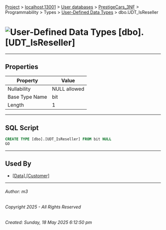 #### 

[Project](../../../../../../index.md) > [localhost,13001](../../../../../index.md) > [User databases](../../../../index.md) > [PrestigeCars_3NF](../../../index.md) > Programmability > Types > [User-Defined Data Types](User-Defined_Data_Types.md) > dbo.UDT_IsReseller

# ![User-Defined Data Types](../../../../../../Images/UserDefinedDataType32.png) [dbo].[UDT_IsReseller]

---

## <a name="#properties"></a>Properties

| Property | Value |
|---|---|
| Nullability | NULL allowed |
| Base Type Name | bit |
| Length | 1 |


---

## <a name="#sqlscript"></a>SQL Script

```sql
CREATE TYPE [dbo].[UDT_IsReseller] FROM bit NULL
GO

```


---

## <a name="#usedby"></a>Used By

* [[Data].[Customer]](../../../Tables/Data_Customer.md)


---

###### Author:  m3

###### Copyright 2025 - All Rights Reserved

###### Created: Sunday, 18 May 2025 6:12:50 pm

